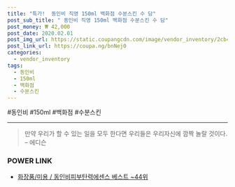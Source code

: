 ```yaml
--- 
title: "특가!  동인비 직영 150ml 백화점 수분스킨 수 담" 
post_sub_title: " 동인비 직영 150ml 백화점 수분스킨 수 담" 
post_money: ₩ 42,000 
post_date: 2020.02.01 
post_img_url: https://static.coupangcdn.com/image/vendor_inventory/2cb4/62361a27bcc6f754adaeeceb0375d76dbedd61cb926e434dc9678cbb3c27.jpg 
post_link_url: https://coupa.ng/bnNej0 
categories: 
  - vendor_inventory 
tags: 
  - 동인비 
  - 150ml 
  - 백화점 
  - 수분스킨 
--- 
```

  #동인비 #150ml #백화점 #수분스킨 
<hr> 

> 만약 우리가 할 수 있는 일을 모두 한다면 우리들은 우리자신에 깜짝 놀랄 것이다. – 에디슨 


### POWER LINK

* <a href="https://blog.naver.com/santokki14/221792338305" target="_blank">화장품/미용 / 동인비피부탄력에센스 베스트 ~44위</a>
